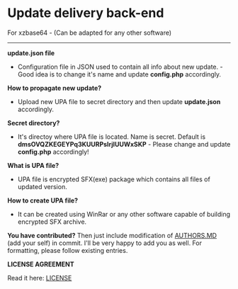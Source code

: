# Update delivery back-end
For xzbase64 - (Can be adapted for any other software)

----------

**update.json file**
+ Configuration file in JSON used to contain all info about new update. - Good idea is to change it's name and update **config.php** accordingly.

**How to propagate new update?**
+ Upload new UPA file to secret directory and then update **update.json** accordingly.

**Secret directory?**
+ It's directoy where UPA file is located. Name is secret. Default is **dmsOVQZKEGEYPq3KUURPsIrjIUUWxSKP** - Please change and update **config.php** accordingly!

**What is UPA file?**
+ UPA file is encrypted SFX(exe) package which contains all files of updated version.

**How to create UPA file?**
+ It can be created using WinRar or any other software capable of building encrypted SFX archive. 

**You have contributed?**
Then just include modification of [AUTHORS.MD](https://github.com/xZero707/xzbase64/blob/master/AUTHORS.MD) (add your self) in commit. I'll be very happy to add you as well.
For formatting, please follow existing entries.




**LICENSE AGREEMENT**

Read it here: [LICENSE](https://github.com/xZero707/xzbase64/blob/master/LICENSE)
